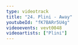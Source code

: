 ```yaml
---
type: videotrack
title: "24. Plini - Away"
youtubeId: "fK7BARr5U4g"
videoevents: vevt0048
videoartists: ["Plini"]
---
```


